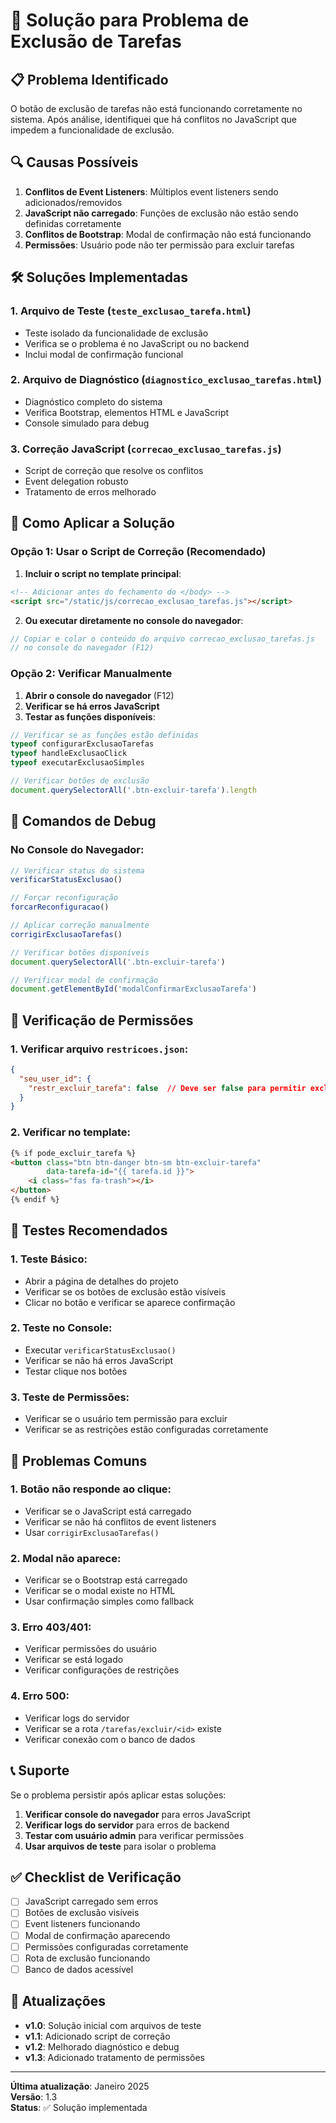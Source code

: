 # 🔧 Solução para Problema de Exclusão de Tarefas

## 📋 Problema Identificado

O botão de exclusão de tarefas não está funcionando corretamente no sistema. Após análise, identifiquei que há conflitos no JavaScript que impedem a funcionalidade de exclusão.

## 🔍 Causas Possíveis

1. **Conflitos de Event Listeners**: Múltiplos event listeners sendo adicionados/removidos
2. **JavaScript não carregado**: Funções de exclusão não estão sendo definidas corretamente
3. **Conflitos de Bootstrap**: Modal de confirmação não está funcionando
4. **Permissões**: Usuário pode não ter permissão para excluir tarefas

## 🛠️ Soluções Implementadas

### 1. Arquivo de Teste (`teste_exclusao_tarefa.html`)
- Teste isolado da funcionalidade de exclusão
- Verifica se o problema é no JavaScript ou no backend
- Inclui modal de confirmação funcional

### 2. Arquivo de Diagnóstico (`diagnostico_exclusao_tarefas.html`)
- Diagnóstico completo do sistema
- Verifica Bootstrap, elementos HTML e JavaScript
- Console simulado para debug

### 3. Correção JavaScript (`correcao_exclusao_tarefas.js`)
- Script de correção que resolve os conflitos
- Event delegation robusto
- Tratamento de erros melhorado

## 🚀 Como Aplicar a Solução

### Opção 1: Usar o Script de Correção (Recomendado)

1. **Incluir o script no template principal**:
```html
<!-- Adicionar antes do fechamento do </body> -->
<script src="/static/js/correcao_exclusao_tarefas.js"></script>
```

2. **Ou executar diretamente no console do navegador**:
```javascript
// Copiar e colar o conteúdo do arquivo correcao_exclusao_tarefas.js
// no console do navegador (F12)
```

### Opção 2: Verificar Manualmente

1. **Abrir o console do navegador** (F12)
2. **Verificar se há erros JavaScript**
3. **Testar as funções disponíveis**:
```javascript
// Verificar se as funções estão definidas
typeof configurarExclusaoTarefas
typeof handleExclusaoClick
typeof executarExclusaoSimples

// Verificar botões de exclusão
document.querySelectorAll('.btn-excluir-tarefa').length
```

## 🔧 Comandos de Debug

### No Console do Navegador:

```javascript
// Verificar status do sistema
verificarStatusExclusao()

// Forçar reconfiguração
forcarReconfiguracao()

// Aplicar correção manualmente
corrigirExclusaoTarefas()

// Verificar botões disponíveis
document.querySelectorAll('.btn-excluir-tarefa')

// Verificar modal de confirmação
document.getElementById('modalConfirmarExclusaoTarefa')
```

## 📱 Verificação de Permissões

### 1. Verificar arquivo `restricoes.json`:
```json
{
  "seu_user_id": {
    "restr_excluir_tarefa": false  // Deve ser false para permitir exclusão
  }
}
```

### 2. Verificar no template:
```html
{% if pode_excluir_tarefa %}
<button class="btn btn-danger btn-sm btn-excluir-tarefa" 
        data-tarefa-id="{{ tarefa.id }}">
    <i class="fas fa-trash"></i>
</button>
{% endif %}
```

## 🧪 Testes Recomendados

### 1. Teste Básico:
- Abrir a página de detalhes do projeto
- Verificar se os botões de exclusão estão visíveis
- Clicar no botão e verificar se aparece confirmação

### 2. Teste no Console:
- Executar `verificarStatusExclusao()`
- Verificar se não há erros JavaScript
- Testar clique nos botões

### 3. Teste de Permissões:
- Verificar se o usuário tem permissão para excluir
- Verificar se as restrições estão configuradas corretamente

## 🚨 Problemas Comuns

### 1. **Botão não responde ao clique**:
- Verificar se o JavaScript está carregado
- Verificar se não há conflitos de event listeners
- Usar `corrigirExclusaoTarefas()`

### 2. **Modal não aparece**:
- Verificar se o Bootstrap está carregado
- Verificar se o modal existe no HTML
- Usar confirmação simples como fallback

### 3. **Erro 403/401**:
- Verificar permissões do usuário
- Verificar se está logado
- Verificar configurações de restrições

### 4. **Erro 500**:
- Verificar logs do servidor
- Verificar se a rota `/tarefas/excluir/<id>` existe
- Verificar conexão com o banco de dados

## 📞 Suporte

Se o problema persistir após aplicar estas soluções:

1. **Verificar console do navegador** para erros JavaScript
2. **Verificar logs do servidor** para erros de backend
3. **Testar com usuário admin** para verificar permissões
4. **Usar arquivos de teste** para isolar o problema

## ✅ Checklist de Verificação

- [ ] JavaScript carregado sem erros
- [ ] Botões de exclusão visíveis
- [ ] Event listeners funcionando
- [ ] Modal de confirmação aparecendo
- [ ] Permissões configuradas corretamente
- [ ] Rota de exclusão funcionando
- [ ] Banco de dados acessível

## 🔄 Atualizações

- **v1.0**: Solução inicial com arquivos de teste
- **v1.1**: Adicionado script de correção
- **v1.2**: Melhorado diagnóstico e debug
- **v1.3**: Adicionado tratamento de permissões

---

**Última atualização**: Janeiro 2025  
**Versão**: 1.3  
**Status**: ✅ Solução implementada
